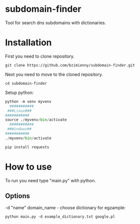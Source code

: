 # subdomain-finder
Tool for search dns subdomains with dictionaries. 
# Installation
First you need to clone repository.
```linux
git clone https://github.com/bzimienny/subdomain-finder.git
```
Next you need to move to the cloned repository.
```linux
cd subdomain-finder
```
Setup python:
``` python
python -m venv myvenv
  ###########
 ###Linux###
###########
source ./myvenv/bin/activate
  ###########
 ##Windows##
###########
./myvenv/bin/activate

pip install requests

```
# How to use
To run you need type "main.py" with python.
## Options
-d "name" domain_name - choose dictionary
for egzample:
```linux
python main.py -d example_dictionary.txt google.pl
```